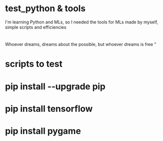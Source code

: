 # test_python &  tools
I'm learning Python and MLs, 
so I needed the tools for MLs made by myself, 
simple scripts and efficiencies
#
  Whoever dreams, dreams about the possible, but whoever dreams is free "
# scripts to test
# pip install --upgrade pip
# pip install tensorflow
# pip install pygame
